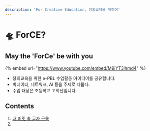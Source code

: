 ```yaml
---
description: 'For Creative Education, 창의교육을 위하여'
---
```


# 🛸 ForCE?

## May the 'ForCe' be with you

{% embed url="https://www.youtube.com/embed/M9iYT3lhmd4" %}

* 창의교육을 위한 e-PBL 수업활동 아이디어를 공유합니다. 
* 빅데이터, 네트워크, AI 등을 주제로 다룹다. 
* 수업 대상은 초등학교 고학년입니다. 

## Contents

1. [내 머릿 속 글자 구름](protocol/idea1.md)
2. 
